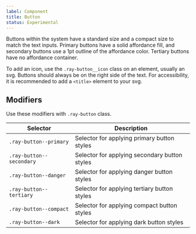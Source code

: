 ```yaml
---
label: Component
title: Button
status: Experimental
---
```


<page-intro>Buttons within the system have a standard size and a compact size to match the text inputs. Primary buttons have a solid affordance fill, and secondary buttons use a 1pt outline of the affordance color. Tertiary buttons have no affordance container. </page-intro>

To add an icon, use the `.ray-button__icon` class on an element, usually an svg. Buttons should always be on the right side of the text. For accessibility, it is recommended to add a `<title>` element to your svg.

<component
    name="Primary button"
    component="button"
    variation="button--primary"
    >
</component>
<component
    name="Primary button dark"
    component="button"
    background="dark"
    variation="button--primary--dark"
    >
</component>
<component
    name="Primary button (RTL)"
    component="button"
    variation="rtl-button--primary"
    >
</component>
<component
    name="Secondary button"
    component="button"
    variation="button--secondary"
    >
</component>
<component
    name="Secondary button dark"
    component="button"
    background="dark"
    variation="button--secondary--dark"
    >
</component>
<component
    name="Secondary button (RTL)"
    component="button"
    variation="rtl-button--secondary"
    >
</component>
<component
    name="Tertiary button"
    component="button"
    variation="button--tertiary"
    >
</component>
<component
    name="Tertiary button dark"
    component="button"
    background="dark"
    variation="button--tertiary--dark"
    >
</component>
<component
    name="Tertiary button (RTL)"
    component="button"
    variation="rtl-button--tertiary"
    >
</component>
<component
    name="Compact button"
    component="button"
    variation="button--compact"
    >
</component>
<component
    name="Compact button (RTL)"
    component="button"
    variation="rtl-button--compact"
    >
</component>
<component
    name="Danger button"
    component="button"
    variation="button--danger"
    >
</component>
<component
    name="Danger button (RTL)"
    component="button"
    variation="rtl-button--danger"
    >
</component>

## Modifiers

Use these modifiers with `.ray-button` class.

| Selector                 | Description                                   |
| ------------------------ | --------------------------------------------- |
| `.ray-button--primary`   | Selector for applying primary button styles   |
| `.ray-button--secondary` | Selector for applying secondary button styles |
| `.ray-button--danger`    | Selector for applying danger button styles    |
| `.ray-button--tertiary`  | Selector for applying tertiary button styles  |
| `.ray-button--compact`   | Selector for applying compact button styles   |
| `.ray-button--dark`      | Selector for applying dark button styles      |
